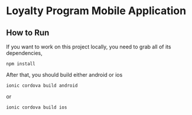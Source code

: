 # Loyalty Program Mobile Application



## How to Run

If you want to work on this project locally, you need to grab all of its dependencies,
```
npm install
```

After that, you should build either android or ios 
```
ionic cordova build android
```
or
```
ionic cordova build ios
```
